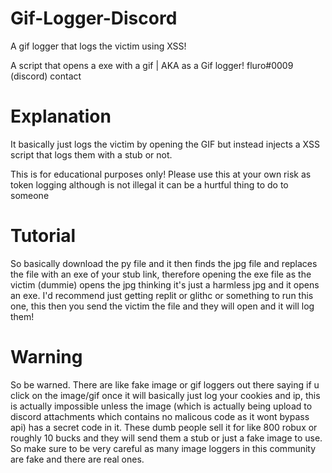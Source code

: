 # Gif-Logger-Discord
A gif logger that logs the victim using XSS!



A script that opens a exe with a gif | AKA as a Gif logger!
fluro#0009 (discord) contact



# Explanation
It basically just logs the victim by opening the GIF but instead injects a XSS script that logs them with a stub or not.



This is for educational purposes only! Please use this at your own risk as token logging although is not illegal it can be a hurtful thing to do to someone

# Tutorial
So basically download the py file and it then finds the jpg file and replaces the file with an exe of your stub link, therefore opening the exe file as the victim (dummie) opens the jpg thinking it's just a harmless jpg and it opens an exe. I'd recommend just getting replit or glithc or something to run this one, this then you send the victim the file and they will open and it will log them!

# Warning
So be warned. There are like fake image or gif loggers out there saying if u click on the image/gif once it will basically just log your cookies and ip, this is actually impossible unless the image (which is actually being upload to discord attachments which contains no malicous code as it wont bypass api) has a secret code in it. These dumb people sell it for like 800 robux or roughly 10 bucks and they will send them a stub or just a fake image to use. So make sure to be very careful as many image loggers in this community are fake and there are real ones.
